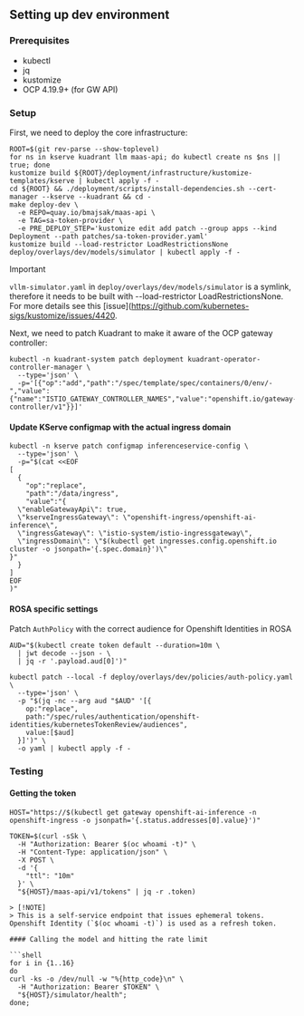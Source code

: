 ## Setting up dev environment

### Prerequisites

- kubectl
- jq
- kustomize
- OCP 4.19.9+ (for GW API)

### Setup

First, we need to deploy the core infrastructure:

```shell
ROOT=$(git rev-parse --show-toplevel)
for ns in kserve kuadrant llm maas-api; do kubectl create ns $ns || true; done
kustomize build ${ROOT}/deployment/infrastructure/kustomize-templates/kserve | kubectl apply -f -
cd ${ROOT} && ./deployment/scripts/install-dependencies.sh --cert-manager --kserve --kuadrant && cd -
make deploy-dev \
  -e REPO=quay.io/bmajsak/maas-api \
  -e TAG=sa-token-provider \
  -e PRE_DEPLOY_STEP='kustomize edit add patch --group apps --kind Deployment --path patches/sa-token-provider.yaml'
kustomize build --load-restrictor LoadRestrictionsNone deploy/overlays/dev/models/simulator | kubectl apply -f -
```

> [!IMPORTANT]
> `vllm-simulator.yaml` in `deploy/overlays/dev/models/simulator` is a symlink, therefore it needs to be built with --load-restrictor LoadRestrictionsNone.
> For more details see this [issue](https://github.com/kubernetes-sigs/kustomize/issues/4420.

Next, we need to patch Kuadrant to make it aware of the OCP gateway controller:

```shell
kubectl -n kuadrant-system patch deployment kuadrant-operator-controller-manager \
  --type='json' \
  -p='[{"op":"add","path":"/spec/template/spec/containers/0/env/-","value":{"name":"ISTIO_GATEWAY_CONTROLLER_NAMES","value":"openshift.io/gateway-controller/v1"}}]'
```
#### Update KServe configmap with the actual ingress domain

```shell
kubectl -n kserve patch configmap inferenceservice-config \
  --type='json' \
  -p="$(cat <<EOF
[
  {
    "op":"replace",
    "path":"/data/ingress",
    "value":"{
  \"enableGatewayApi\": true,
  \"kserveIngressGateway\": \"openshift-ingress/openshift-ai-inference\",
  \"ingressGateway\": \"istio-system/istio-ingressgateway\",
  \"ingressDomain\": \"$(kubectl get ingresses.config.openshift.io cluster -o jsonpath='{.spec.domain}')\"
}"
  }
]
EOF
)"
```

#### ROSA specific settings

Patch `AuthPolicy` with the correct audience for Openshift Identities in ROSA

```shell
AUD="$(kubectl create token default --duration=10m \
  | jwt decode --json - \
  | jq -r '.payload.aud[0]')"

kubectl patch --local -f deploy/overlays/dev/policies/auth-policy.yaml \
  --type='json' \
  -p "$(jq -nc --arg aud "$AUD" '[{
    op:"replace",
    path:"/spec/rules/authentication/openshift-identities/kubernetesTokenReview/audiences",
    value:[$aud]
  }]')" \
  -o yaml | kubectl apply -f -
```

### Testing

#### Getting the token

```shell
HOST="https://$(kubectl get gateway openshift-ai-inference -n openshift-ingress -o jsonpath='{.status.addresses[0].value}')"

TOKEN=$(curl -sSk \
  -H "Authorization: Bearer $(oc whoami -t)" \
  -H "Content-Type: application/json" \
  -X POST \
  -d '{
    "ttl": "10m"
  }' \
  "${HOST}/maas-api/v1/tokens" | jq -r .token)

> [!NOTE]
> This is a self-service endpoint that issues ephemeral tokens. Openshift Identity (`$(oc whoami -t)`) is used as a refresh token.

#### Calling the model and hitting the rate limit

```shell
for i in {1..16}
do
curl -ks -o /dev/null -w "%{http_code}\n" \
  -H "Authorization: Bearer $TOKEN" \
  "${HOST}/simulator/health";
done;
```
